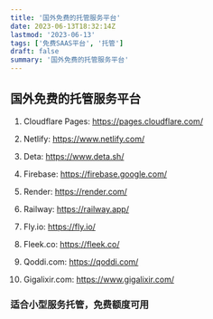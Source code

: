 ```yaml
---
title: '国外免费的托管服务平台'
date: 2023-06-13T18:32:14Z
lastmod: '2023-06-13'
tags: ['免费SAAS平台', '托管']
draft: false
summary: '国外免费的托管服务平台'
---
```


## 国外免费的托管服务平台

1. Cloudflare Pages: https://pages.cloudflare.com/

2. Netlify: https://www.netlify.com/

3. Deta: https://www.deta.sh/

4. Firebase: https://firebase.google.com/

5. Render: https://render.com/

6. Railway: https://railway.app/

7. Fly.io: https://fly.io/

8. Fleek.co: https://fleek.co/

9. Qoddi.com: https://qoddi.com/

10. Gigalixir.com: https://www.gigalixir.com/

### 适合小型服务托管，免费额度可用

